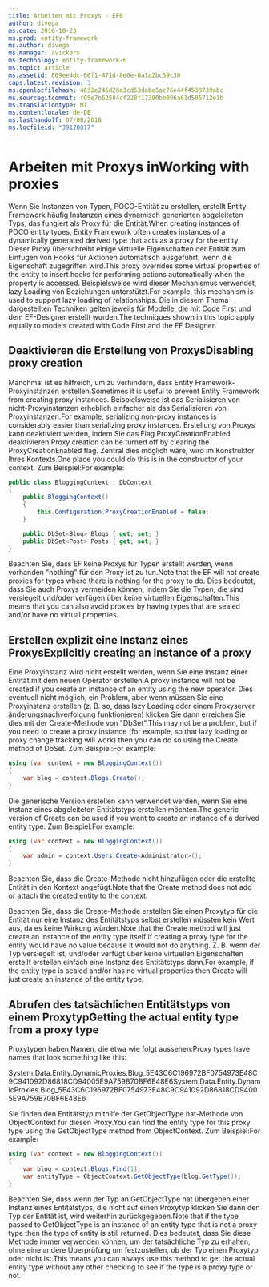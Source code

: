 ```yaml
---
title: Arbeiten mit Proxys - EF6
author: divega
ms.date: 2016-10-23
ms.prod: entity-framework
ms.author: divega
ms.manager: avickers
ms.technology: entity-framework-6
ms.topic: article
ms.assetid: 869ee4dc-06f1-471d-8e0e-0a1a2bc59c30
caps.latest.revision: 3
ms.openlocfilehash: 4632e246d28a3cd53dabe5ac76e44f4538739abc
ms.sourcegitcommit: f05e7b62584cf228f17390bb086a61d505712e1b
ms.translationtype: MT
ms.contentlocale: de-DE
ms.lasthandoff: 07/08/2018
ms.locfileid: "39120817"
---
```

# <a name="working-with-proxies"></a><span data-ttu-id="98782-102">Arbeiten mit Proxys in</span><span class="sxs-lookup"><span data-stu-id="98782-102">Working with proxies</span></span>
<span data-ttu-id="98782-103">Wenn Sie Instanzen von Typen, POCO-Entität zu erstellen, erstellt Entity Framework häufig Instanzen eines dynamisch generierten abgeleiteten Typs, das fungiert als Proxy für die Entität.</span><span class="sxs-lookup"><span data-stu-id="98782-103">When creating instances of POCO entity types, Entity Framework often creates instances of a dynamically generated derived type that acts as a proxy for the entity.</span></span> <span data-ttu-id="98782-104">Dieser Proxy überschreibt einige virtuelle Eigenschaften der Entität zum Einfügen von Hooks für Aktionen automatisch ausgeführt, wenn die Eigenschaft zugegriffen wird.</span><span class="sxs-lookup"><span data-stu-id="98782-104">This proxy overrides some virtual properties of the entity to insert hooks for performing actions automatically when the property is accessed.</span></span> <span data-ttu-id="98782-105">Beispielsweise wird dieser Mechanismus verwendet, lazy Loading von Beziehungen unterstützt.</span><span class="sxs-lookup"><span data-stu-id="98782-105">For example, this mechanism is used to support lazy loading of relationships.</span></span> <span data-ttu-id="98782-106">Die in diesem Thema dargestellten Techniken gelten jeweils für Modelle, die mit Code First und dem EF-Designer erstellt wurden.</span><span class="sxs-lookup"><span data-stu-id="98782-106">The techniques shown in this topic apply equally to models created with Code First and the EF Designer.</span></span>  

## <a name="disabling-proxy-creation"></a><span data-ttu-id="98782-107">Deaktivieren die Erstellung von Proxys</span><span class="sxs-lookup"><span data-stu-id="98782-107">Disabling proxy creation</span></span>  

<span data-ttu-id="98782-108">Manchmal ist es hilfreich, um zu verhindern, dass Entity Framework-Proxyinstanzen erstellen.</span><span class="sxs-lookup"><span data-stu-id="98782-108">Sometimes it is useful to prevent Entity Framework from creating proxy instances.</span></span> <span data-ttu-id="98782-109">Beispielsweise ist das Serialisieren von nicht-Proxyinstanzen erheblich einfacher als das Serialisieren von Proxyinstanzen.</span><span class="sxs-lookup"><span data-stu-id="98782-109">For example, serializing non-proxy instances is considerably easier than serializing proxy instances.</span></span> <span data-ttu-id="98782-110">Erstellung von Proxys kann deaktiviert werden, indem Sie das Flag ProxyCreationEnabled deaktivieren.</span><span class="sxs-lookup"><span data-stu-id="98782-110">Proxy creation can be turned off by clearing the ProxyCreationEnabled flag.</span></span> <span data-ttu-id="98782-111">Zentral dies möglich wäre, wird im Konstruktor Ihres Kontexts.</span><span class="sxs-lookup"><span data-stu-id="98782-111">One place you could do this is in the constructor of your context.</span></span> <span data-ttu-id="98782-112">Zum Beispiel:</span><span class="sxs-lookup"><span data-stu-id="98782-112">For example:</span></span>  

``` csharp
public class BloggingContext : DbContext
{
    public BloggingContext()
    {
        this.Configuration.ProxyCreationEnabled = false;
    }  

    public DbSet<Blog> Blogs { get; set; }
    public DbSet<Post> Posts { get; set; }
}
```  

<span data-ttu-id="98782-113">Beachten Sie, dass EF keine Proxys für Typen erstellt werden, wenn vorhanden "nothing" für den Proxy ist zu tun.</span><span class="sxs-lookup"><span data-stu-id="98782-113">Note that the EF will not create proxies for types where there is nothing for the proxy to do.</span></span> <span data-ttu-id="98782-114">Dies bedeutet, dass Sie auch Proxys vermeiden können, indem Sie die Typen, die sind versiegelt und/oder verfügen über keine virtuellen Eigenschaften.</span><span class="sxs-lookup"><span data-stu-id="98782-114">This means that you can also avoid proxies by having types that are sealed and/or have no virtual properties.</span></span>  

## <a name="explicitly-creating-an-instance-of-a-proxy"></a><span data-ttu-id="98782-115">Erstellen explizit eine Instanz eines Proxys</span><span class="sxs-lookup"><span data-stu-id="98782-115">Explicitly creating an instance of a proxy</span></span>  

<span data-ttu-id="98782-116">Eine Proxyinstanz wird nicht erstellt werden, wenn Sie eine Instanz einer Entität mit dem neuen Operator erstellen.</span><span class="sxs-lookup"><span data-stu-id="98782-116">A proxy instance will not be created if you create an instance of an entity using the new operator.</span></span> <span data-ttu-id="98782-117">Dies eventuell nicht möglich, ein Problem, aber wenn müssen Sie eine Proxyinstanz erstellen (z. B. so, dass lazy Loading oder einem Proxyserver änderungsnachverfolgung funktionieren) klicken Sie dann erreichen Sie dies mit der Create-Methode von "DbSet".</span><span class="sxs-lookup"><span data-stu-id="98782-117">This may not be a problem, but if you need to create a proxy instance (for example, so that lazy loading or proxy change tracking will work) then you can do so using the Create method of DbSet.</span></span> <span data-ttu-id="98782-118">Zum Beispiel:</span><span class="sxs-lookup"><span data-stu-id="98782-118">For example:</span></span>  

``` csharp
using (var context = new BloggingContext())
{
    var blog = context.Blogs.Create();
}
```  

<span data-ttu-id="98782-119">Die generische Version erstellen kann verwendet werden, wenn Sie eine Instanz eines abgeleiteten Entitätstyps erstellen möchten.</span><span class="sxs-lookup"><span data-stu-id="98782-119">The generic version of Create can be used if you want to create an instance of a derived entity type.</span></span> <span data-ttu-id="98782-120">Zum Beispiel:</span><span class="sxs-lookup"><span data-stu-id="98782-120">For example:</span></span>  

``` csharp
using (var context = new BloggingContext())
{
    var admin = context.Users.Create<Administrator>();
}
```  

<span data-ttu-id="98782-121">Beachten Sie, dass die Create-Methode nicht hinzufügen oder die erstellte Entität in den Kontext angefügt.</span><span class="sxs-lookup"><span data-stu-id="98782-121">Note that the Create method does not add or attach the created entity to the context.</span></span>  

<span data-ttu-id="98782-122">Beachten Sie, dass die Create-Methode erstellen Sie einen Proxytyp für die Entität nur eine Instanz des Entitätstyps selbst erstellen müssten kein Wert aus, da es keine Wirkung würden.</span><span class="sxs-lookup"><span data-stu-id="98782-122">Note that the Create method will just create an instance of the entity type itself if creating a proxy type for the entity would have no value because it would not do anything.</span></span> <span data-ttu-id="98782-123">Z. B. wenn der Typ versiegelt ist, und/oder verfügt über keine virtuellen Eigenschaften erstellt erstellen einfach eine Instanz des Entitätstyps dann.</span><span class="sxs-lookup"><span data-stu-id="98782-123">For example, if the entity type is sealed and/or has no virtual properties then Create will just create an instance of the entity type.</span></span>  

## <a name="getting-the-actual-entity-type-from-a-proxy-type"></a><span data-ttu-id="98782-124">Abrufen des tatsächlichen Entitätstyps von einem Proxytyp</span><span class="sxs-lookup"><span data-stu-id="98782-124">Getting the actual entity type from a proxy type</span></span>  

<span data-ttu-id="98782-125">Proxytypen haben Namen, die etwa wie folgt aussehen:</span><span class="sxs-lookup"><span data-stu-id="98782-125">Proxy types have names that look something like this:</span></span>  

<span data-ttu-id="98782-126">System.Data.Entity.DynamicProxies.Blog_5E43C6C196972BF0754973E48C9C941092D86818CD94005E9A759B70BF6E48E6</span><span class="sxs-lookup"><span data-stu-id="98782-126">System.Data.Entity.DynamicProxies.Blog_5E43C6C196972BF0754973E48C9C941092D86818CD94005E9A759B70BF6E48E6</span></span>  

<span data-ttu-id="98782-127">Sie finden den Entitätstyp mithilfe der GetObjectType hat-Methode von ObjectContext für diesen Proxy.</span><span class="sxs-lookup"><span data-stu-id="98782-127">You can find the entity type for this proxy type using the GetObjectType method from ObjectContext.</span></span> <span data-ttu-id="98782-128">Zum Beispiel:</span><span class="sxs-lookup"><span data-stu-id="98782-128">For example:</span></span>  

``` csharp
using (var context = new BloggingContext())
{
    var blog = context.Blogs.Find(1);
    var entityType = ObjectContext.GetObjectType(blog.GetType());
}
```  

<span data-ttu-id="98782-129">Beachten Sie, dass wenn der Typ an GetObjectType hat übergeben einer Instanz eines Entitätstyps, die nicht auf einen Proxytyp klicken Sie dann den Typ der Entität ist, wird weiterhin zurückgegeben.</span><span class="sxs-lookup"><span data-stu-id="98782-129">Note that if the type passed to GetObjectType is an instance of an entity type that is not a proxy type then the type of entity is still returned.</span></span> <span data-ttu-id="98782-130">Dies bedeutet, dass Sie diese Methode immer verwenden können, um der tatsächliche Typ zu erhalten, ohne eine andere Überprüfung um festzustellen, ob der Typ einen Proxytyp oder nicht ist.</span><span class="sxs-lookup"><span data-stu-id="98782-130">This means you can always use this method to get the actual entity type without any other checking to see if the type is a proxy type or not.</span></span>  
